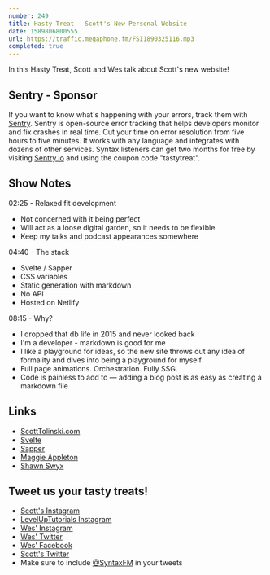```yaml
---
number: 249
title: Hasty Treat - Scott's New Personal Website
date: 1589806800555
url: https://traffic.megaphone.fm/FSI1890325116.mp3
completed: true
---
```


In this Hasty Treat, Scott and Wes talk about Scott's new website!

## Sentry - Sponsor
If you want to know what's happening with your errors, track them with [Sentry](https://sentry.io/). Sentry is open-source error tracking that helps developers monitor and fix crashes in real time. Cut your time on error resolution from five hours to five minutes. It works with any language and integrates with dozens of other services. Syntax listeners can get two months for free by visiting [Sentry.io](https://sentry.io/) and using the coupon code "tastytreat".

## Show Notes

02:25 - Relaxed fit development

* Not concerned with it being perfect
* Will act as a loose digital garden, so it needs to be flexible
* Keep my talks and podcast appearances somewhere 

04:40 - The stack

* Svelte / Sapper
* CSS variables 
* Static generation with markdown
* No API 
* Hosted on Netlify

08:15 - Why?

* I dropped that db life in 2015 and never looked back
* I'm a developer - markdown is good for me
* I like a playground for ideas, so the new site throws out any idea of formality and dives into being a playground for myself.
* Full page animations. Orchestration. Fully SSG.
* Code is painless to add to — adding a blog post is as easy as creating a markdown file

## Links
* [ScottTolinski.com](https://www.scotttolinski.com/)
* [Svelte](https://svelte.dev/)
* [Sapper](https://sapper.svelte.dev/)
* [Maggie Appleton](https://maggieappleton.com/)
* [Shawn Swyx](https://www.swyx.io/)

## Tweet us your tasty treats!
* [Scott's Instagram](https://www.instagram.com/stolinski/)
* [LevelUpTutorials Instagram](https://www.instagram.com/LevelUpTutorials/)
* [Wes' Instagram](https://www.instagram.com/wesbos/)
* [Wes' Twitter](https://twitter.com/wesbos)
* [Wes' Facebook](https://www.facebook.com/wesbos.developer)
* [Scott's Twitter](https://twitter.com/stolinski)
* Make sure to include [@SyntaxFM](https://twitter.com/SyntaxFM) in your tweets